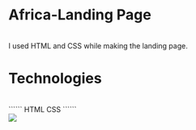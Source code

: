 # Africa-Landing Page
<br>
I used HTML and CSS while making the landing page.

# Technologies
<br>
``````
HTML
CSS
``````
<br>

<img src="africa.gif">